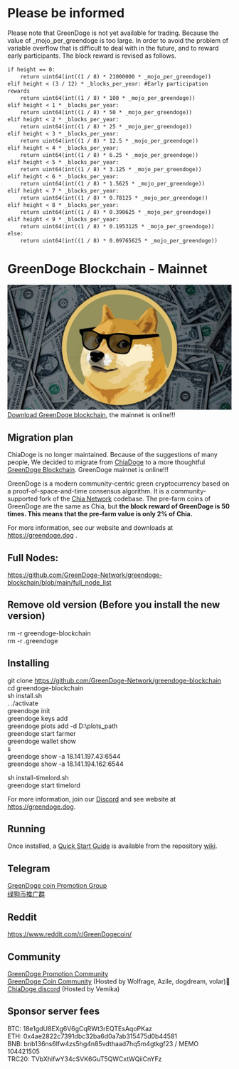 # Please be informed
Please note that GreenDoge is not yet available for trading.
Because the value of _mojo_per_greendoge is too large. In order to avoid the problem of variable overflow that is difficult to deal with in the future, and to reward early participants. The block reward is revised as follows.

    if height == 0:
        return uint64(int((1 / 8) * 21000000 * _mojo_per_greendoge))
    elif height < (3 / 12) * _blocks_per_year: #Early participation rewards
        return uint64(int((1 / 8) * 100 * _mojo_per_greendoge))
    elif height < 1 * _blocks_per_year:
        return uint64(int((1 / 8) * 50 * _mojo_per_greendoge))
    elif height < 2 * _blocks_per_year:
        return uint64(int((1 / 8) * 25 * _mojo_per_greendoge))
    elif height < 3 * _blocks_per_year:
        return uint64(int((1 / 8) * 12.5 * _mojo_per_greendoge))
    elif height < 4 * _blocks_per_year:
        return uint64(int((1 / 8) * 6.25 * _mojo_per_greendoge))
    elif height < 5 * _blocks_per_year:
        return uint64(int((1 / 8) * 3.125 * _mojo_per_greendoge))
    elif height < 6 * _blocks_per_year:
        return uint64(int((1 / 8) * 1.5625 * _mojo_per_greendoge))
    elif height < 7 * _blocks_per_year:
        return uint64(int((1 / 8) * 0.78125 * _mojo_per_greendoge))
    elif height < 8 * _blocks_per_year:
        return uint64(int((1 / 8) * 0.390625 * _mojo_per_greendoge))
    elif height < 9 * _blocks_per_year:
        return uint64(int((1 / 8) * 0.1953125 * _mojo_per_greendoge))
    else:
        return uint64(int((1 / 8) * 0.09765625 * _mojo_per_greendoge))

# GreenDoge Blockchain - Mainnet
![image](https://github.com/GreenDoge-Network/greendoge-blockchain/blob/96981368b3949a91b836e8c01dca3b3ba0207d50/greendoge.jpg)
[Download GreenDoge blockchain](https://github.com/GreenDoge-Network/greendoge-blockchain/releases), the mainnet is online!!!

## Migration plan
ChiaDoge is no longer maintained. Because of the suggestions of many people, We decided to migrate from [ChiaDoge](https://github.com/ChiaDoge/chiadoge-blockchain) to a more thoughtful [GreenDoge Blockchain](https://github.com/GreenDoge-Network/greendoge-blockchain). GreenDoge mainnet is online!!!

GreenDoge is a modern community-centric green cryptocurrency based on a proof-of-space-and-time consensus algorithm. It is a community-supported fork of the [Chia Network](https://github.com/Chia-Network/chia-blockchain) codebase. The pre-farm coins of GreenDoge are the same as Chia, but __the block reward of GreenDoge is 50 times. This means that the pre-farm value is only 2% of Chia.__

For more information, see our website and downloads at https://greendoge.dog .

## Full Nodes: 
https://github.com/GreenDoge-Network/greendoge-blockchain/blob/main/full_node_list

## Remove old version (Before you install the new version)
rm -r greendoge-blockchain<br>
rm -r .greendoge

## Installing
git clone https://github.com/GreenDoge-Network/greendoge-blockchain<br>
cd greendoge-blockchain<br>
sh install.sh<br>
. ./activate<br>
greendoge init<br>
greendoge keys add<br>
greendoge plots add -d D:\plots_path <br>
greendoge start farmer<br>
greendoge wallet show<br>
s<br>
greendoge show -a 18.141.197.43:6544<br>
greendoge show -a 18.141.194.162:6544

sh install-timelord.sh<br>
greendoge start timelord

For more information, join our [Discord](https://discord.gg/YJaBQ9a6) and see website at https://greendoge.dog.

## Running
Once installed, a
[Quick Start Guide](https://github.com/Chia-Network/chia-blockchain/wiki/Quick-Start-Guide)
is available from the repository
[wiki](https://github.com/Chia-Network/chia-blockchain/wiki).

## Telegram
[GreenDoge coin Promotion Group](https://t.me/joinchat/oY75zFYg9Wg0NDQ9)<br>
[绿狗币推广群](https://t.me/joinchat/b11R4pYF41c5MWNl)

## Reddit
https://www.reddit.com/r/GreenDogecoin/

## Community
[GreenDoge Promotion Community](https://discord.gg/YJaBQ9a6)<br>
[GreenDoge Coin Community](https://discord.gg/xjvxH5jD) (Hosted by Wolfrage, Azile, dogdream, volar)👑<br>
[ChiaDoge discord](https://discord.gg/6xcXWpFt) (Hosted by Vemika)

## Sponsor server fees
BTC: 18e1gdU8EXg6V6gCqRWt3rEQTEsAqoPKaz<br>
ETH: 0x4ae2822c7391dbc32ba6d0a7ab315475d0b44581<br>
BNB: bnb136ns6lfw4zs5hg4n85vdthaad7hq5m4gtkgf23 / MEMO 104421505<br>
TRC20: TVbXhifwY34cSVK6GuT5QWCxtWQiiCnYFz
